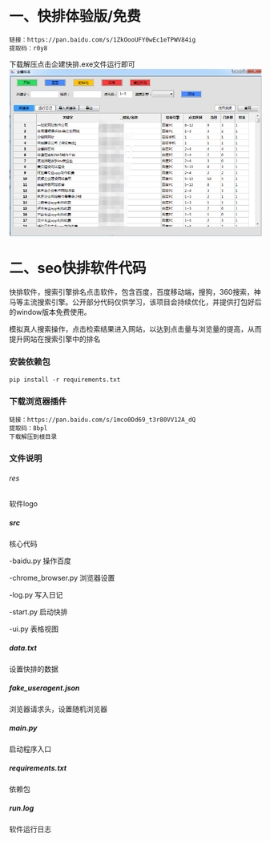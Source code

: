 # 一、快排体验版/免费
```
链接：https://pan.baidu.com/s/1ZkOooUFY0wEc1eTPWV84ig 
提取码：r0y8
```
下载解压点击企建快排.exe文件运行即可
![alt text](/image/1.jpg "")




# 二、seo快排软件代码
快排软件，搜索引擎排名点击软件，包含百度，百度移动端，搜狗，360搜索，神马等主流搜索引擎。公开部分代码仅供学习，该项目会持续优化，并提供打包好后的window版本免费使用。

模拟真人搜索操作，点击检索结果进入网站，以达到点击量与浏览量的提高，从而提升网站在搜索引擎中的排名

### 安装依赖包
```
pip install -r requirements.txt
```

### 下载浏览器插件
```
链接：https://pan.baidu.com/s/1mco0Dd69_t3r80VV12A_dQ 
提取码：8bpl 
下载解压到根目录
```

### 文件说明
###### res
软件logo

##### src
核心代码

  -baidu.py 操作百度
  
  -chrome_browser.py 浏览器设置
  
  -log.py 写入日记
  
  -start.py 启动快排
  
  -ui.py 表格视图

##### data.txt
设置快排的数据

##### fake_useragent.json
浏览器请求头，设置随机浏览器

##### main.py
启动程序入口

##### requirements.txt
依赖包

##### run.log
软件运行日志


